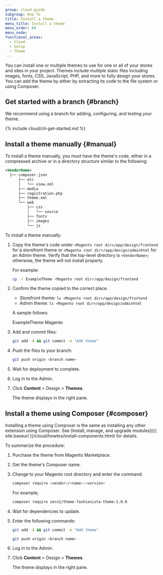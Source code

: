 ```yaml
---
group: cloud-guide
subgroup: How To
title: Install a theme
menu_title: Install a theme
menu_order: 60
menu_node:
functional_areas:
  - Cloud
  - Setup
  - Theme
---
```


You can install one or multiple themes to use for one or all of your stores and sites in your project. Themes include multiple static files including images, fonts, CSS, JavaScript, PHP, and more to fully design your stores. You can add the theme by either by extracting its code to the file system or using Composer.

## Get started with a branch {#branch}

We recommend using a branch for adding, configuring, and testing your theme.

{% include cloud/cli-get-started.md %}

## Install a theme manually {#manual}

To install a theme manually, you must have the theme's code, either in a compressed archive or in a directory structure similar to the following:

```xml
<VendorName>
  ├── composer.json
      ├── etc
      │   └── view.xml
      ├── media
      ├── registration.php
      ├── theme.xml
      └── web
          ├── css
          │   └── source
          ├── fonts
          ├── images
          └── js
```

To install a theme manually:

1. Copy the theme's code under `<Magento root dir>/app/design/frontend` for a storefront theme or `<Magento root dir>/app/design/adminhtml` for an Admin theme. Verify that the top-level directory is `<VendorName>`; otherwise, the theme will not install properly.

   For example:

   ```bash
   cp -r ExampleTheme <Magento root dir>/app/design/frontend
   ```

1. Confirm the theme copied to the correct place.

   *  Storefront theme: `ls <Magento root dir>/app/design/frontend`
   *  Admin theme: `ls <Magento root dir>/app/design/adminhtml`

   A sample follows:

      ExampleTheme Magento

1. Add and commit files:

   ```bash
   git add -A && git commit -m "Add theme"
   ```

1. Push the files to your branch:

   ```bash
   git push origin <branch name>
   ```

1. Wait for deployment to complete.
1. Log in to the Admin.
1. Click **Content** > Design > **Themes**.

   The theme displays in the right pane.

## Install a theme using Composer {#composer}

Installing a theme using Composer is the same as installing any other extension using Composer. See [Install, manage, and upgrade modules]({{ site.baseurl }}/cloud/howtos/install-components.html) for details.

To summarize the procedure:

1. Purchase the theme from Magento Marketplace.
1. Get the theme's Composer name.
1. Change to your Magento root directory and enter the command:

   ```bash
   composer require <vendor>/<name>:<version>
   ```

   For example,

   ```bash
   composer require zero1/theme-fashionista-theme:1.0.0
   ```

1. Wait for dependencies to update.
1. Enter the following commands:

   ```bash
   git add -A && git commit -m "Add theme"
   ```

   ```bash
   git push origin <branch name>
   ```

1. Log in to the Admin.
1. Click **Content** > Design > **Themes**.

   The theme displays in the right pane.
